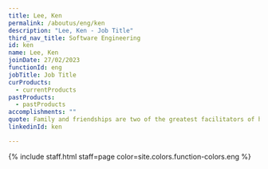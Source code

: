 ```yaml
---
title: Lee, Ken
permalink: /aboutus/eng/ken
description: "Lee, Ken - Job Title"
third_nav_title: Software Engineering
id: ken
name: Lee, Ken
joinDate: 27/02/2023
functionId: eng
jobTitle: Job Title
curProducts:
  - currentProducts
pastProducts:
  - pastProducts
accomplishments: ""
quote: Family and friendships are two of the greatest facilitators of happiness.
linkedinId: ken

---
```


{% include staff.html staff=page color=site.colors.function-colors.eng %}
